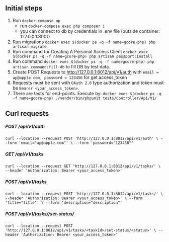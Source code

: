 ## Initial steps

1. Run `docker-compose up`
    - run `docker-compose exec php composer i`
    - you can connect to db by credentials in .env file (outside container: 127.0.0.1:8001)
2. Run migrations `docker exec $(docker ps -q -f name=gcore-php) php artisan migrate`
3. Run command for Creating A Personal Access Client `docker exec $(docker ps -q -f name=gcore-php) php artisan passport:install`
4. Run command `docker exec $(docker ps -q -f name=gcore-php) php artisan command:fill-db` to fill DB by test data.
5. Create POST Requests to http://127.0.0.1:8012/api/v1/auth with `email = ap@apple.com, password = 123456` for get access_token
6. Requests must be sent with `OAuth 2.0` type authorization and token must be `Bearer <your_access_token>`.
7. There are tests for end-points. Execute by: `docker exec $(docker ps -q -f name=gcore-php) ./vendor/bin/phpunit tests/Controller/Api/V1/`

## Curl requests
##### POST /api/v1/auth
`curl --location --request POST 'http://127.0.0.1:8012/api/v1/auth' \
--form 'email="ap@apple.com"' \
--form 'password="123456"'`

##### GET /api/v1/tasks
`curl --location --request GET 'http://127.0.0.1:8012/api/v1/tasks/' \
--header 'Authorization: Bearer <your_access_token>'`

##### POST /api/v1/tasks
`curl --location --request POST 'http://127.0.0.1:8012/api/v1/tasks/' \
--header 'Authorization: Bearer <your_access_token>' \
--form 'title="title"' \
--form 'description="description"'`

##### POST /api/v1/tasks/<taskId>/set-status/<status>
`curl --location --request POST 'http://127.0.0.1:8012/api/v1/tasks/<taskId>/set-status/<status>' \
--header 'Authorization: Bearer <your_access_token>'`
